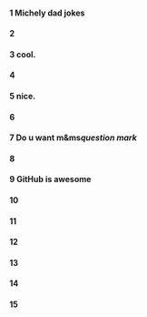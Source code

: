 #### 1 Michely dad jokes
#### 2
#### 3 cool.
#### 4
#### 5 nice.
#### 6
#### 7 Do u want m&ms*question mark*
#### 8
#### 9 GitHub is awesome
#### 10
#### 11
#### 12
#### 13
#### 14
#### 15